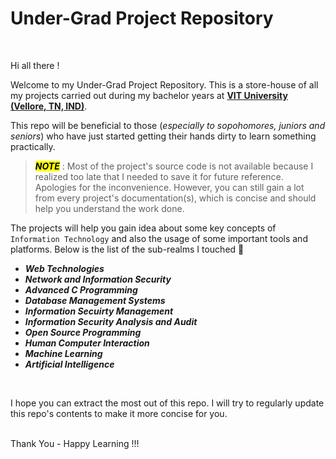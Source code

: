 # Under-Grad Project Repository
<br>

Hi all there !<br>

Welcome to my Under-Grad Project Repository. This is a store-house of all my projects carried out during my bachelor years at **[VIT University (Vellore, TN, IND)](https://vit.ac.in/)**.

This repo will be beneficial to those (*especially to sopohomores, juniors and seniors*) who have just started getting their hands dirty to learn something practically.

> <mark>***NOTE***</mark> : Most of the project's source code is not available because I realized too late that I needed to save it for future reference. Apologies for the inconvenience. However, you can still gain a lot from every project's documentation(s), which is concise and should help you understand the work done.

The projects will help you gain idea about some key concepts of `Information Technology` and also the usage of some important tools and platforms. Below is the list of the sub-realms I touched 🔽

 - ***Web Technologies***
 - ***Network and Information Security***
 - ***Advanced C Programming***
 - ***Database Management Systems***
 - ***Information Secuirty Management***
 - ***Information Security Analysis and Audit***
 - ***Open Source Programming***
 - ***Human Computer Interaction***
 - ***Machine Learning***
 - ***Artificial Intelligence***

<br>

I hope you can extract the most out of this repo. I will try to regularly update this repo's contents to make it more concise for you.
<br><br>

Thank You - Happy Learning !!!
